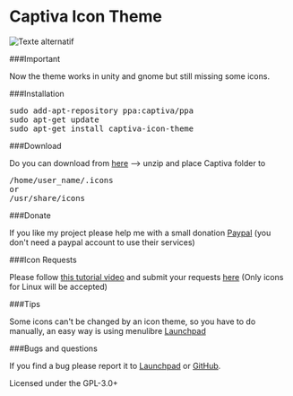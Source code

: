 Captiva Icon Theme
==================
![Texte alternatif](https://raw.githubusercontent.com/captiva-project/captiva-icon-theme/images/images/preview.png "Captiva Preview")

###Important

Now the theme works in unity and gnome but still missing some icons.

###Installation

<pre>
sudo add-apt-repository ppa:captiva/ppa
sudo apt-get update
sudo apt-get install captiva-icon-theme
</pre>

###Download

Do you can download from [here](https://github.com/captiva-project/captiva-icon-theme/archive/master.zip) --> unzip and place Captiva folder to

<pre>
/home/user_name/.icons
or
/usr/share/icons
</pre>

###Donate

If you like my project please help me with a small donation [Paypal](https://www.paypal.com/cgi-bin/webscr?cmd=_s-xclick&hosted_button_id=DZE89Z9SE5QSC) (you don't need a paypal account to use their services)

###Icon Requests

Please follow [this tutorial video](http://youtu.be/qEzqEndVqto?list=UUKqoYJU4D6BrMFLWk_Nhgjg) and submit your requests [here](http://captiva-project.github.io/icon-requests/) (Only icons for Linux will be accepted)

###Tips

Some icons can't be changed by an icon theme, so you have to do manually, an easy way is using menulibre [Launchpad](https://launchpad.net/~menulibre-dev/+archive/devel)

###Bugs and questions

If you find a bug please report it to [Launchpad](https://launchpad.net/captiva-icon-theme) or [GitHub](https://github.com/captiva-project/captiva-icon-theme).

Licensed under the GPL-3.0+
